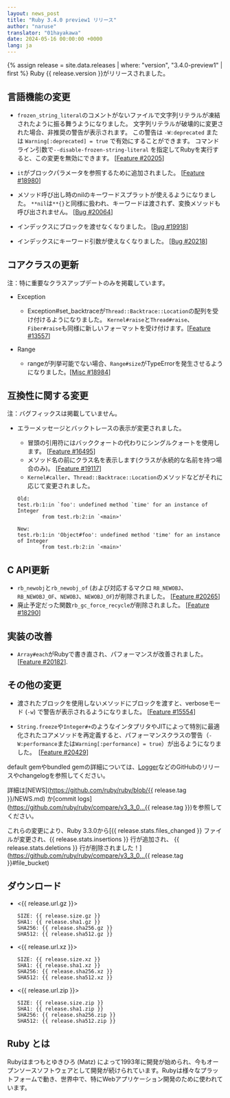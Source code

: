 ```yaml
---
layout: news_post
title: "Ruby 3.4.0 preview1 リリース"
author: "naruse"
translator: "01hayakawa"
date: 2024-05-16 00:00:00 +0000
lang: ja
---
```


{% assign release = site.data.releases | where: "version", "3.4.0-preview1" | first %}
Ruby {{ release.version }}がリリースされました。

## 言語機能の変更

* `frozen_string_literal`のコメントがないファイルで文字列リテラルが凍結されたように振る舞うようになりました。
  文字列リテラルが破壊的に変更された場合、非推奨の警告が表示されます。
  この警告は `-W:deprecated` または `Warning[:deprecated] = true` で有効にすることができます。
  コマンドライン引数で`--disable-frozen-string-literal` を指定してRubyを実行すると、この変更を無効にできます。 [[Feature #20205]]

* `it`がブロックパラメータを参照するために追加されました。 [[Feature #18980]]

* メソッド呼び出し時のnilのキーワードスプラットが使えるようになりました。
  `**nil`は`**{}`と同様に扱われ、キーワードは渡されず、変換メソッドも呼び出されません。 [[Bug #20064]]

* インデックスにブロックを渡せなくなりました。 [[Bug #19918]]

* インデックスにキーワード引数が使えなくなりました。 [[Bug #20218]]

## コアクラスの更新
注：特に重要なクラスアップデートのみを掲載しています。

* Exception

  * Exception#set_backtraceが`Thread::Backtrace::Location`の配列を受け付けるようになりました。
    `Kernel#raise`と`Thread#raise`、`Fiber#raise`も同様に新しいフォーマットを受け付けます。[[Feature #13557]]

* Range

  * rangeが列挙可能でない場合、`Range#size`がTypeErrorを発生させるようになりました。[[Misc #18984]]



## 互換性に関する変更

注：バグフィックスは掲載していません。

* エラーメッセージとバックトレースの表示が変更されました。
  * 冒頭の引用符にはバッククォートの代わりにシングルクォートを使用します。 [[Feature #16495]]
  * メソッド名の前にクラス名を表示します(クラスが永続的な名前を持つ場合のみ)。 [[Feature #19117]]
  * `Kernel#caller`、`Thread::Backtrace::Location`のメソッドなどがそれに応じて変更されました。

  ```
  Old:
  test.rb:1:in `foo': undefined method `time' for an instance of Integer
          from test.rb:2:in `<main>'

  New:
  test.rb:1:in 'Object#foo': undefined method 'time' for an instance of Integer
          from test.rb:2:in `<main>'
  ```


## C API更新

* `rb_newobj`と`rb_newobj_of` (および対応するマクロ `RB_NEWOBJ`、`RB_NEWOBJ_OF`、`NEWOBJ`、`NEWOBJ_OF`)が削除されました。 [[Feature #20265]]
* 廃止予定だった関数`rb_gc_force_recycle`が削除されました。 [[Feature #18290]]

## 実装の改善

* `Array#each`がRubyで書き直され、パフォーマンスが改善されました。 [[Feature #20182]].

## その他の変更

* 渡されたブロックを使用しないメソッドにブロックを渡すと、verboseモード (`-w`) で警告が表示されるようになりました。 [[Feature #15554]]

* `String.freeze`や`Integer#+`のようなインタプリタやJITによって特別に最適化されたコアメソッドを再定義すると、パフォーマンスクラスの警告（`-W:performance`または`Warning[:performance] = true`）が出るようになりました。　[[Feature #20429]]

default gemやbundled gemの詳細については、[Logger](https://github.com/ruby/logger/releases)などのGitHubのリリースやchangelogを参照してください。

詳細は[NEWS](https://github.com/ruby/ruby/blob/{{ release.tag }}/NEWS.md)
か[commit logs](https://github.com/ruby/ruby/compare/v3_3_0...{{ release.tag }})を参照してください。

これらの変更により、Ruby 3.3.0から[{{ release.stats.files_changed }} ファイルが変更され、{{ release.stats.insertions }} 行が追加され、 {{ release.stats.deletions }} 行が削除されました！](https://github.com/ruby/ruby/compare/v3_3_0...{{ release.tag }}#file_bucket)


## ダウンロード

* <{{ release.url.gz }}>

      SIZE: {{ release.size.gz }}
      SHA1: {{ release.sha1.gz }}
      SHA256: {{ release.sha256.gz }}
      SHA512: {{ release.sha512.gz }}

* <{{ release.url.xz }}>

      SIZE: {{ release.size.xz }}
      SHA1: {{ release.sha1.xz }}
      SHA256: {{ release.sha256.xz }}
      SHA512: {{ release.sha512.xz }}

* <{{ release.url.zip }}>

      SIZE: {{ release.size.zip }}
      SHA1: {{ release.sha1.zip }}
      SHA256: {{ release.sha256.zip }}
      SHA512: {{ release.sha512.zip }}

## Ruby とは

Rubyはまつもとゆきひろ (Matz) によって1993年に開発が始められ、今もオープンソースソフトウェアとして開発が続けられています。Rubyは様々なプラットフォームで動き、世界中で、特にWebアプリケーション開発のために使われています。

[Feature #13557]: https://bugs.ruby-lang.org/issues/13557
[Feature #15554]: https://bugs.ruby-lang.org/issues/15554
[Feature #16495]: https://bugs.ruby-lang.org/issues/16495
[Feature #18290]: https://bugs.ruby-lang.org/issues/18290
[Feature #18980]: https://bugs.ruby-lang.org/issues/18980
[Misc #18984]:    https://bugs.ruby-lang.org/issues/18984
[Feature #19117]: https://bugs.ruby-lang.org/issues/19117
[Bug #19918]:     https://bugs.ruby-lang.org/issues/19918
[Bug #20064]:     https://bugs.ruby-lang.org/issues/20064
[Feature #20182]: https://bugs.ruby-lang.org/issues/20182
[Feature #20205]: https://bugs.ruby-lang.org/issues/20205
[Bug #20218]:     https://bugs.ruby-lang.org/issues/20218
[Feature #20265]: https://bugs.ruby-lang.org/issues/20265
[Feature #20429]: https://bugs.ruby-lang.org/issues/20429
